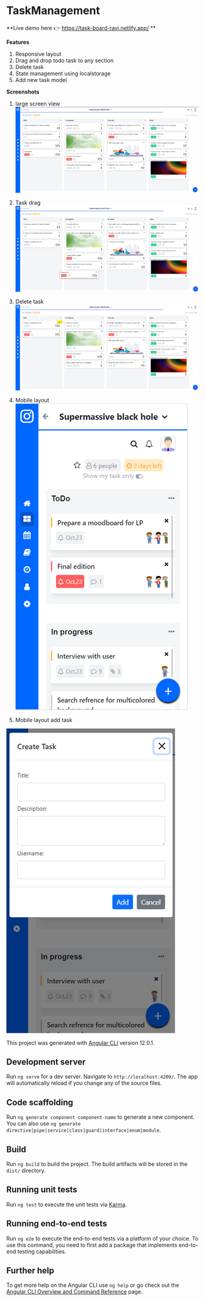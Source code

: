 # TaskManagement

**Live demo here 👉 https://task-board-ravi.netlify.app/ **

**Features**

1. Responsive layout
2. Drag and drop todo task to any section
3. Delete task
4. State management using localstorage
5. Add new task model

**Screenshots**

1. large screen view
![](src/assets/screenshots/large-screen-view.PNG)

2. Task drag
![](src/assets/screenshots/drag-task.png)

3. Delete task
![](src/assets/screenshots/delete-task.png)

4. Mobile layout
![](src/assets/screenshots/mobile-layout.png)

5. Mobile layout add task

![](src/assets/screenshots/mobile-layout-add-task.png)

This project was generated with [Angular CLI](https://github.com/angular/angular-cli) version 12.0.1.

## Development server

Run `ng serve` for a dev server. Navigate to `http://localhost:4200/`. The app will automatically reload if you change any of the source files.

## Code scaffolding

Run `ng generate component component-name` to generate a new component. You can also use `ng generate directive|pipe|service|class|guard|interface|enum|module`.

## Build

Run `ng build` to build the project. The build artifacts will be stored in the `dist/` directory.

## Running unit tests

Run `ng test` to execute the unit tests via [Karma](https://karma-runner.github.io).

## Running end-to-end tests

Run `ng e2e` to execute the end-to-end tests via a platform of your choice. To use this command, you need to first add a package that implements end-to-end testing capabilities.

## Further help

To get more help on the Angular CLI use `ng help` or go check out the [Angular CLI Overview and Command Reference](https://angular.io/cli) page.
